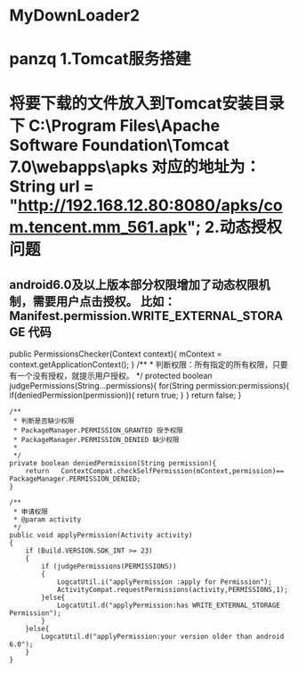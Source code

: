 # MyDownLoader2
panzq
1.Tomcat服务搭建
===
  将要下载的文件放入到Tomcat安装目录下 C:\Program Files\Apache Software Foundation\Tomcat 7.0\webapps\apks
  对应的地址为： String url = "http://192.168.12.80:8080/apks/com.tencent.mm_561.apk";
2.动态授权问题
===
  android6.0及以上版本部分权限增加了动态权限机制，需要用户点击授权。
  比如：Manifest.permission.WRITE_EXTERNAL_STORAGE
  代码
  -------
  public PermissionsChecker(Context context){
        mContext = context.getApplicationContext();
    }
    /**
     * 判断权限：所有指定的所有权限，只要有一个没有授权，就提示用户授权。
     */
    protected boolean judgePermissions(String...permissions){
        for(String permission:permissions){
            if(deniedPermission(permission)){
                return true;
            }
        }
        return false;
    }

    /**
     * 判断是否缺少权限
     * PackageManager.PERMISSION_GRANTED 授予权限
     * PackageManager.PERMISSION_DENIED 缺少权限
     *
     */
    private boolean deniedPermission(String permission){
        return   ContextCompat.checkSelfPermission(mContext,permission)==  PackageManager.PERMISSION_DENIED;
    }

    /**
     * 申请权限
     * @param activity
     */
    public void applyPermission(Activity activity)
    {
        if (Build.VERSION.SDK_INT >= 23)
        {
            if (judgePermissions(PERMISSIONS))
            {
                LogcatUtil.i("applyPermission :apply for Permission");
                ActivityCompat.requestPermissions(activity,PERMISSIONS,1);
            }else{
                LogcatUtil.d("applyPermission:has WRITE_EXTERNAL_STORAGE Permission");
            }
        }else{
            LogcatUtil.d("applyPermission:your version older than android 6.0");
        }
    }
    
